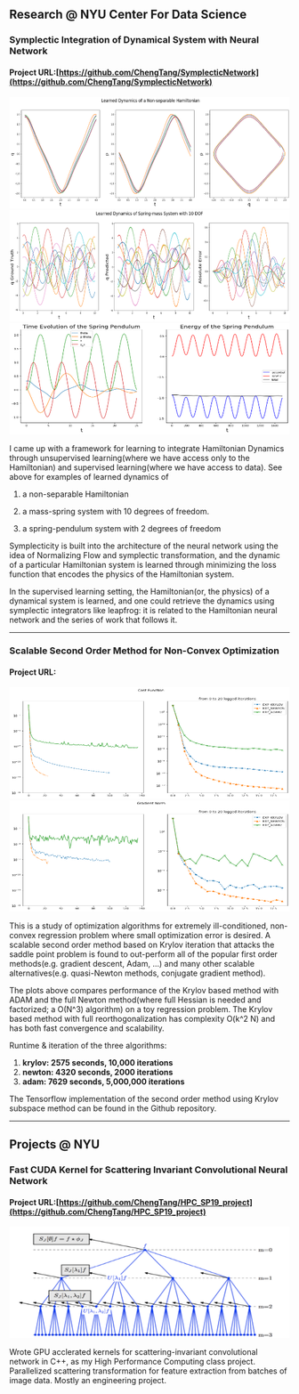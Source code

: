 ## Research @ NYU Center For Data Science
### Symplectic Integration of Dynamical System with Neural Network
#### Project URL:[https://github.com/ChengTang/SymplecticNetwork](https://github.com/ChengTang/SymplecticNetwork)
<img src="images/non-sep-hamiltonian.png?raw=true" width = "1000" height = "200" />
<img src="images/mass_spring_system.png?raw=true" width = "1000" height = "200" />
<img src="images/spring_pendulum.png?raw=true" width = "800" height = "200" />

I came up with a framework for learning to integrate Hamiltonian Dynamics through unsupervised learning(where we have access only to the Hamiltonian) and supervised learning(where we have access to data). See above for examples of learned dynamics of 

1. a non-separable Hamiltonian 

2. a mass-spring system with 10 degrees of freedom. 

3. a spring-pendulum system with 2 degrees of freedom


Symplecticity is built into the architecture of the neural network using the idea of Normalizing Flow and symplectic transformation, and the dynamic of a particular Hamiltonian system is learned through minimizing the loss function that encodes the physics of the Hamiltonian system. 

In the supervised learning setting, the Hamiltonian(or, the physics) of a dynamical system is learned, and one could retrieve the dynamics using symplectic integrators like leapfrog: it is related to the Hamiltonian neural network and the series of work that follows it.

---
### Scalable Second Order Method for Non-Convex Optimization
#### Project URL:[](http://example.com/)
<img src="images/opt_loss.png" width = "1000" height = "200" />
<img src="images/opt_grad.png" width = "700" height = "200" />


This is a study of optimization algorithms for extremely ill-conditioned, non-convex regression problem where small optimization error is desired. A scalable second order method based on Krylov iteration that attacks the saddle point problem is found to out-perform all of the popular first order methods(e.g. gradient descent, Adam, ...) and many other scalable alternatives(e.g. quasi-Newton methods, conjugate gradient method). 

The plots above compares performance of the Krylov based method with ADAM and the full Newton method(where full Hessian is needed and factorized; a O(N^3) algorithm) on a toy regression problem. The Krylov based method with full reorthogonalization has complexity O(k^2 N) and has both fast convergence and scalability.

Runtime & iteration of the three algorithms:

1. **krylov: 2575 seconds, 10,000 iterations**
2. **newton: 4320 seconds, 2000 iterations**
3. **adam: 7629 seconds, 5,000,000 iterations**

The Tensorflow implementation of the second order method using Krylov subspace method can be found in the Github repository. 

---

## Projects @ NYU

### Fast CUDA Kernel for Scattering Invariant Convolutional Neural Network
#### Project URL:[https://github.com/ChengTang/HPC_SP19_project](https://github.com/ChengTang/HPC_SP19_project)
<img src="images/scattering.png" width = "1000" height = "200" />

Wrote GPU acclerated kernels for scattering-invariant convolutional network in C++, as my High Performance Computing class project. Parallelized scattering transformation for feature extraction from batches of image data. Mostly an engineering project.
